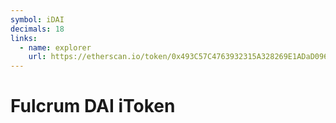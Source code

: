 ```yaml
---
symbol: iDAI
decimals: 18
links:
  - name: explorer
    url: https://etherscan.io/token/0x493C57C4763932315A328269E1ADaD09653B9081
---
```


# Fulcrum DAI iToken
